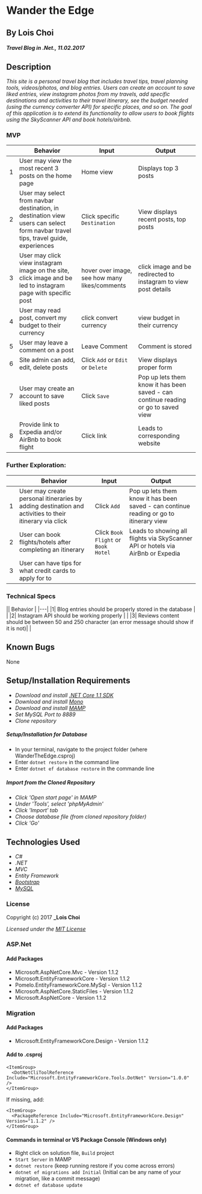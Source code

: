 ﻿# Wander the Edge

## By Lois Choi

#### _Travel Blog in .Net., 11.02.2017_


## Description

_This site is a personal travel blog that includes travel tips, travel planning tools, videos/photos, and blog entries.
Users can create an account to save liked entries, view instagram photos from my travels, add specific destinations and activities to their travel itinerary,
see the budget needed (using the currency converter API) for specific places, and so on. The goal of this application is to extend its functionality to allow
users to book flights using the SkyScanner API and book hotels/airbnb._

### MVP
|| Behavior  | Input  | Output  |
|---|---|---|---|
|1| User may view the most recent 3 posts on the home page | Home view  | Displays top 3 posts |
|2| User may select from navbar destination, in destination view users can select form navbar travel tips, travel guide, experiences | Click specific `Destination`| View displays recent posts, top posts |
|3| User may click view instagram image on the site, click image and be led to instagram page with specific post | hover over image, see how many likes/comments | click image and be redirected to instagram to view post details|
|4| User may read post, convert my budget to their currency | click convert currency | view budget in their currency |
|5| User may leave a comment on a post | Leave Comment | Comment is stored |
|6| Site admin can add, edit, delete posts | Click `Add` or `Edit` or `Delete`  | View displays proper form |
|7| User may create an account to save liked posts | Click `Save` | Pop up lets them know it has been saved - can continue reading or go to saved view |
|8| Provide link to Expedia and/or AirBnb to book flight | Click link | Leads to corresponding website |

### Further Exploration:
|| Behavior  | Input  | Output  |
|---|---|---|---|
|1| User may create personal itineraries by adding destination and activities to their itinerary via click | Click `Add` | Pop up lets them know it has been saved - can continue reading or go to itinerary view |
|2| User can book flights/hotels after completing an itinerary | Click `Book Flight` or `Book Hotel` | Leads to showing all flights via SkyScanner API or hotels via AirBnb or Expedia |
|3| User can have tips for what credit cards to apply for to

### Technical Specs

|| Behavior  |
|---|
|1| Blog entries should be properly stored in the database | |
|2| Instagram API should be working properly | |
|3| Reviews content should be between 50 and 250 character (an error message should show if it is not)| |


## Known Bugs
None

## Setup/Installation Requirements

* _Download and install [.NET Core 1.1 SDK](https://www.microsoft.com/net/download/core)_
* _Download and install [Mono](http://www.mono-project.com/download/)_
* _Download and install [MAMP](https://www.mamp.info/en/)_
* _Set MySQL Port to 8889_
* _Clone repository_

##### Setup/Installation for Database
* In your terminal, navigate to the project folder (where WanderTheEdge.csproj)
* Enter `dotnet restore` in the command line
* Enter `dotnet ef database restore` in the commande line

##### Import from the Cloned Repository
* _Click 'Open start page' in MAMP_
* _Under 'Tools', select 'phpMyAdmin'_
* _Click 'Import' tab_
* _Choose database file (from cloned repository folder)_
* _Click 'Go'_

## Technologies Used
* _C#_
* _.NET_
* _MVC_
* _Entity Framework_
* _[Bootstrap](http://getbootstrap.com/getting-started/)_
* _[MySQL](https://www.mysql.com/)_

### License

Copyright (c) 2017 **_Lois Choi**

*Licensed under the [MIT License](https://opensource.org/licenses/MIT)*


### ASP.Net
#### Add Packages
* Microsoft.AspNetCore.Mvc - Version 1.1.2
* Microsoft.EntityFrameworkCore - Version 1.1.2
* Pomelo.EntityFrameworkCore.MySql - Version 1.1.2
* Microsoft.AspNetCore.StaticFiles - Version 1.1.2
* Microsoft.AspNetCore - Version 1.1.2

### Migration
#### Add Packages
* Microsoft.EntityFrameworkCore.Design - Version 1.1.2

#### Add to .csproj
```
<ItemGroup>
  <DotNetCliToolReference Include="Microsoft.EntityFrameworkCore.Tools.DotNet" Version="1.0.0" />
</ItemGroup>
```
If missing, add:
```
<ItemGroup>
  <PackageReference Include="Microsoft.EntityFrameworkCore.Design" Version="1.1.2" />
</ItemGroup>
```

#### Commands in terminal or VS Package Console (Windows only)
* Right click on solution file, `Build` project
* `Start Server` in MAMP
* `dotnet restore` (keep running restore if you come across errors)
* `dotnet ef migrations add Initial` (Initial can be any name of your migration, like a commit message)
* `dotnet ef database update`
